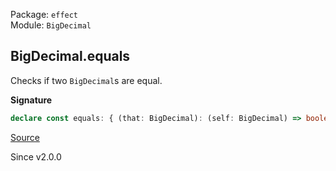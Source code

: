 Package: `effect`<br />
Module: `BigDecimal`<br />

## BigDecimal.equals

Checks if two `BigDecimal`s are equal.

**Signature**

```ts
declare const equals: { (that: BigDecimal): (self: BigDecimal) => boolean; (self: BigDecimal, that: BigDecimal): boolean; }
```

[Source](https://github.com/Effect-TS/effect/tree/main/packages/effect/src/BigDecimal.ts#L792)

Since v2.0.0